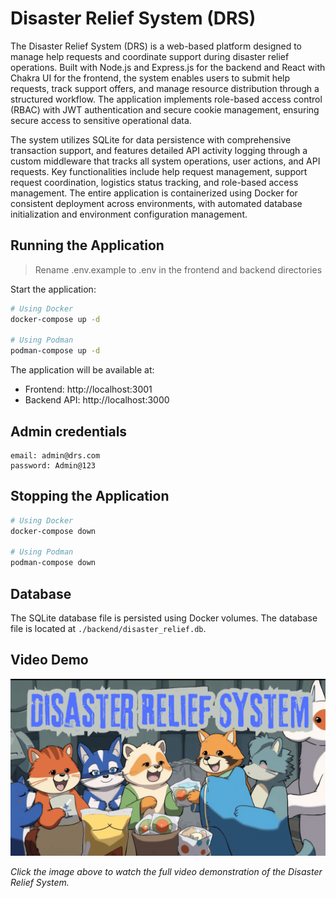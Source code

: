 # Disaster Relief System (DRS)

The Disaster Relief System (DRS) is a web-based platform designed to manage help requests and coordinate support during disaster relief operations. Built with Node.js and Express.js for the backend and React with Chakra UI for the frontend, the system enables users to submit help requests, track support offers, and manage resource distribution through a structured workflow. The application implements role-based access control (RBAC) with JWT authentication and secure cookie management, ensuring secure access to sensitive operational data.

The system utilizes SQLite for data persistence with comprehensive transaction support, and features detailed API activity logging through a custom middleware that tracks all system operations, user actions, and API requests. Key functionalities include help request management, support request coordination, logistics status tracking, and role-based access management. The entire application is containerized using Docker for consistent deployment across environments, with automated database initialization and environment configuration management.

## Running the Application

> Rename .env.example to .env in the frontend and backend directories

Start the application:
```bash
# Using Docker
docker-compose up -d

# Using Podman
podman-compose up -d
```

The application will be available at:
- Frontend: http://localhost:3001
- Backend API: http://localhost:3000

## Admin credentials
```
email: admin@drs.com
password: Admin@123
````

## Stopping the Application

```bash
# Using Docker
docker-compose down

# Using Podman
podman-compose down
```

## Database

The SQLite database file is persisted using Docker volumes. The database file is located at `./backend/disaster_relief.db`.

## Video Demo

[![Disaster Relief System Demo](https://github.com/dreamcatcher45/Disaster_Relief_System/blob/main/frontend/public/thumbnail.png?raw=true)](https://youtu.be/T4OnUuTBpb8)

*Click the image above to watch the full video demonstration of the Disaster Relief System.*